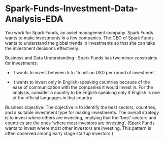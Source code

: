 # Spark-Funds-Investment-Data-Analysis-EDA
You work for Spark Funds, an asset management company. Spark Funds wants to make investments in a few companies. The CEO of Spark Funds wants to understand the global trends in investments so that she can take the investment decisions effectively.

Business and Data Understanding :
Spark Funds has two minor constraints for investments:

- It wants to invest between 5 to 15 million USD per round of investment

- It wants to invest only in English-speaking countries because of the ease of communication with the companies it would invest in. For the analysis, consider a country to be English speaking only if English is one of the official languages in that country

Business objective:
The objective is to identify the best sectors, countries, and a suitable investment type for making investments. The overall strategy is to invest where others are investing, implying that the 'best' sectors and countries are the ones 'where most investors are investing'. (Spark Funds wants to invest where most other investors are investing. This pattern is often observed among early stage startup investors.)
